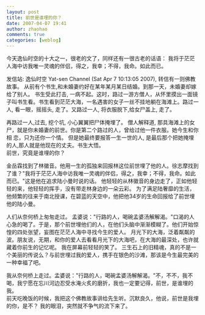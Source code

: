 ```yaml
---
layout: post
title: 前世是谁埋的你？
date: 2007-04-07 19:41
author: zhaohao
comments: true
categories: [weblog]
---
```

今天逸仙时空的十大之一，很老的文了，同样还有一很古老的话语：
我将于茫茫人海中访我唯一灵魂的伴侣，得之，我幸；不得，我命。如此而已。

发信站: 逸仙时空 Yat-sen Channel (Sat Apr  7 10:13:05 2007), 转信有一则佛教故事。 
从前有个书生,和未婚妻约好在某年某月某日结婚。到那一天，未婚妻却嫁给了别人。 书生受此打击, 一病不起。这时，路过一游方僧人，从怀里摸出一面镜子叫书生看。书生看到茫茫大海，一名遇害的女子一丝不挂地躺在海滩上。路过一人, 看一眼，摇摇头, 走了。又路过一人, 将衣服脱下,给女尸盖上, 走了。

再路过一人,过去, 挖个坑, 小心翼翼把尸体掩埋了。 僧人解释道, 那具海滩上的女尸，就是你未婚妻的前世。你是第二个路过的人，曾给过他一件衣服。她今生和你相
恋，只为还你一个情。  但是她最终要报答一生一世的人, 是最后那个把她掩埋的人,那人就是他现在的丈夫。书生大悟。<br />
前世，究竟是谁埋的你？

金岳霖找到了林徽音。他用一生的孤独来回报林这位前世埋了他的人。徐志摩找到了谁？"我将于茫茫人海中访我唯一灵魂的伴侣，得之，我幸；不得，我命。如此而已。"这是他在追求陆小曼时说的话。  他轻轻的从林徽音的身边走了，正如他轻轻的来，他轻轻的挥手，没有带走林身边的一朵云彩。 为了满足陆奢靡的生活，他频繁的往来于南北授课，在碧蓝的天空中，他把他34岁的生命回报给了前世埋他的陆小曼。

人们从奈何桥上匆匆走过。 
孟婆说："行路的人，喝碗孟婆汤解解渴。"口渴的人心急的喝了。于是，那个前世埋他们的人，在他们头脑中渐渐模糊了。他们开始惊惶的四处张望，妄图在茫茫人海中寻找今生的爱人。 
月光下的大海，泛着粼粼的波。朋友说，无期，和你的爱人去看看月光下的大海吧，在大海的最深处，也许就藏着你前生的记忆呢。  我在屏幕前轻轻的笑了。 
三生石上的旧精魂，真的不是一个美丽的传说么？与前世埋过我的爱人，携手在银色的沙滩，那该是今生最完美的一种幸福了吧。

我从奈何桥上走过。孟婆说："行路的人，喝碗孟婆汤解解渴。"不，不不，我不喝，我宁愿在忘川河边忍受水淹火炙的磨折，我也一定要记得，前世，是谁埋的我。<br />
前天吃晚饭的时候，我把这个佛教故事讲给先生听。沉默良久，他说，前世是我埋的你，是不？ 我的眼泪，突然就不争气的流下来了。
